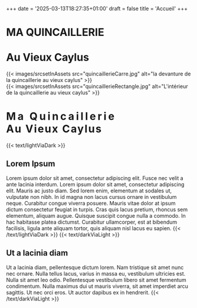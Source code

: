 +++
date = '2025-03-13T18:27:35+01:00'
draft = false
title = 'Accueil'
+++

<div class="hidden md:grid grid-cols-5 font-bold text-center justify-center items-center bg-mycolor-700">
    <div class="col-span-3">
        <h1 class="text-mywhite ">MA QUINCAILLERIE<br><br><span class="italic md:text-2xl lg:text-3xl xl:text-4xl 2xl:text-5xl">Au Vieux Caylus</span></h1>
    </div>
    <div class="col-span-2">
        {{< images/srcsetInAssets src="quincaillerieCarre.jpg" alt="la devanture de la quincaillerie au vieux caylus" >}}
    </div>        
</div>

<div class="md:hidden bg-mycolor-700 font-bold text-white text-center ">
    {{< images/srcsetInAssets src="quincaillerieRectangle.jpg" alt="L'intérieur de la quincaillerie au vieux caylus" >}}
    <h1 class="py-4 text-xl text-mywhite" style="letter-spacing: .3rem;">Ma Quincaillerie<br><span class="text-base italic" style="letter-spacing: .15rem;">Au Vieux Caylus</span></h1>
</div>

{{< text/lightViaDark >}}
## Lorem Ipsum
Lorem ipsum dolor sit amet, consectetur adipiscing elit. Fusce nec velit a ante lacinia interdum. Lorem ipsum dolor sit amet, consectetur adipiscing elit. Mauris ac justo diam. Sed lorem enim, elementum at sodales ut, vulputate non nibh. In id magna non lacus cursus ornare in vestibulum neque. Curabitur congue viverra posuere. Mauris vitae dolor at ipsum dictum consectetur feugiat in turpis. Cras quis lacus pretium, rhoncus sem elementum, aliquam augue. Quisque suscipit congue nulla a commodo. In hac habitasse platea dictumst. Curabitur ullamcorper, est at bibendum facilisis, ligula ante aliquam tortor, quis aliquam nisl lacus eu sapien.
{{< /text/lightViaDark >}}
{{< text/darkViaLight >}}
## Ut a lacinia diam
Ut a lacinia diam, pellentesque dictum lorem. Nam tristique sit amet nunc nec ornare. Nulla tellus lacus, varius in massa eu, vestibulum ultricies est. Nulla sit amet leo odio. Pellentesque vestibulum libero sit amet fermentum condimentum. Nulla maximus dui ut mauris viverra, sit amet imperdiet arcu sagittis. Ut nec orci eros. Ut auctor dapibus ex in hendrerit.
{{< /text/darkViaLight >}}